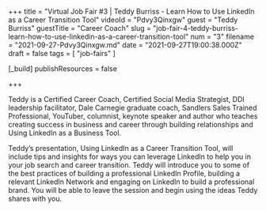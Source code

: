 +++
title = "Virtual Job Fair #3 | Teddy Burriss - Learn How to Use LinkedIn as a Career Transition Tool"
videoId = "Pdvy3Qinxgw"
guest = "Teddy Burriss"
guestTitle = "Career Coach"
slug = "job-fair-4-teddy-burriss-learn-how-to-use-linkedin-as-a-career-transition-tool"
num = "3"
filename = "2021-09-27-Pdvy3Qinxgw.md"
date = "2021-09-27T19:00:38.000Z"
draft = false
tags = [ "job-fairs" ]

[_build]
publishResources = false

+++

Teddy is a Certified Career Coach, Certified Social Media Strategist, DDI leadership facilitator, Dale Carnegie graduate coach, Sandlers Sales Trained Professional, YouTuber, columnist, keynote speaker and author who teaches creating success in business and career through building relationships and Using LinkedIn as a Business Tool.

Teddy’s presentation, Using LinkedIn as a Career Transition Tool, will include tips and insights for ways you can leverage LinkedIn to help you in your job search and career transition.  Teddy will introduce you to some of the best practices of building a professional LinkedIn Profile, building a relevant LinkedIn Network and engaging on LinkedIn to build a professional brand. You will be able to leave the session and begin using the ideas Teddy shares with you.
